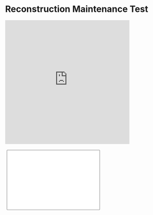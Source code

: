# Reconstruction Maintenance Test

<script type="text/javascript">
var request = new XMLHttpRequest();
request.open('GET', "database.json?cb=" + new Date().getTime(), false);
request.send(null);

window.data = JSON.parse(request.responseText);

function item_select()
{
	var list = document.getElementById('list');
	var view = document.getElementById('view');
	var item = window.data[list.selectedIndex];
	var src = "https://cubing.github.io/AnimCubeJS/cube3.html?colorscheme=ywrobg&repeat=0&edit=0&movetext=1&metric=2&fonttype=0&snap=1&buttonheight=25&yz=1";
	if ("initvmove" in item)
	{
		src += "&initvmove="+item.initvmove;
	}
	else if ("initrevmove" in item)
	{
		src += "&initrevmove="+item.initrevmove;
	}	
	src += "&move="+item.move;

	view.src = src;

	var text_moves = document.getElementById('moves');
	text_moves.innerHTML=item.move;
}


</script>

<div style = "display: flex; flex-wrap: wrap;" >
<iframe id="view" src="https://cubing.github.io/AnimCubeJS/cube3.html?colorscheme=ywrobg&repeat=0&edit=0&movetext=1&metric=2&fonttype=0&snap=1&buttonheight=25&yz=1" frameborder="0" width="400" height="400"></iframe>

<div style = "margin:5px;">
	<p id="moves"></p>
	<select id="list" size = "12" ondblclick="item_select()" style="width: 300px;">
		<script type="text/javascript">
		for (var item of window.data)
		{
			document.write("<option>"+item.display_name+"</option>");
		}
		</script>
	</select>
	<script type="text/javascript">
	var url=window.location.href;
	var sp = url.split("/");
	var domain = sp[2];
	var repo = sp[3];
	var dir = sp[4];
	var sp2 = domain.split(".");
	var user = sp2[0];
	document.write("<input type=\"button\" onclick=\"location.href='https://github.com/"+user+"/"+repo+"/edit/master/"+dir+"/database.json';\" value=\"Edit\"/>");
	</script>
</div>

</div>

